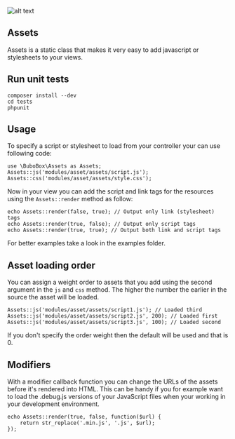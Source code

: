 ![alt text](https://circleci.com/gh/bubobox/assets.png?circle-token=13470ff92795bdad02e3681c993c1fedd4bdbba1 "Master build") 

Assets
------
Assets is a static class that makes it very easy to add javascript or stylesheets to your views.

Run unit tests
--------------
	composer install --dev
	cd tests
	phpunit

Usage
-----
To specify a script or stylesheet to load from your controller your can use following code:

	use \BuboBox\Assets as Assets;
	Assets::js('modules/asset/assets/script.js');
	Assets::css('modules/asset/assets/style.css');

Now in your view you can add the script and link tags for the resources using the `Assets::render` method as follow:

	echo Assets::render(false, true); // Output only link (stylesheet) tags
	echo Assets::render(true, false); // Output only script tags
	echo Assets::render(true, true); // Output both link and script tags

For better examples take a look in the examples folder.

Asset loading order
-------------------
You can assign a weight order to assets that you add using the second argument in the `js` and `css` method. The higher the number the earlier in the source the asset will be loaded.

	Assets::js('modules/asset/assets/script1.js'); // Loaded third
	Assets::js('modules/asset/assets/script2.js', 200); // Loaded first
	Assets::js('modules/asset/assets/script3.js', 100); // Loaded second

If you don't specify the order weight then the default will be used and that is 0.

Modifiers
---------
With a modifier callback function you can change the URLs of the assets before it's rendered into HTML.
This can be handy if you for example want to load the .debug.js versions of your JavaScript files when your working in your development environment.

	echo Assets::render(true, false, function($url) {
		return str_replace('.min.js', '.js', $url);
	});
